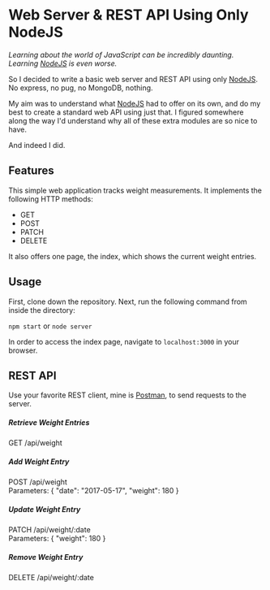 # Web Server & REST API Using Only NodeJS

*Learning about the world of JavaScript can be incredibly daunting.  
Learning [NodeJS](https://nodejs.org) is even worse.*

So I decided to write a basic web server and REST API using only [NodeJS](https://nodejs.org). No express, no pug, no MongoDB, nothing.

My aim was to understand what [NodeJS](https://nodejs.org) had to offer on its own, and do my best to create a standard web API using just that. I figured somewhere along the way I'd understand why all of these extra modules are so nice to have.

And indeed I did.

## Features

This simple web application tracks weight measurements. It implements the following HTTP methods:

* GET
* POST
* PATCH
* DELETE

It also offers one page, the index, which shows the current weight entries.

## Usage

First, clone down the repository. Next, run the following command from inside the directory:

`npm start` or `node server`

In order to access the index page, navigate to `localhost:3000` in your browser.

## REST API

Use your favorite REST client, mine is [Postman](https://www.getpostman.com/), to send requests to the server.

##### Retrieve Weight Entries
GET /api/weight

##### Add Weight Entry
POST /api/weight  
Parameters: { "date": "2017-05-17", "weight": 180 }

##### Update Weight Entry
PATCH /api/weight/:date  
Parameters: { "weight": 180 }

##### Remove Weight Entry
DELETE /api/weight/:date
